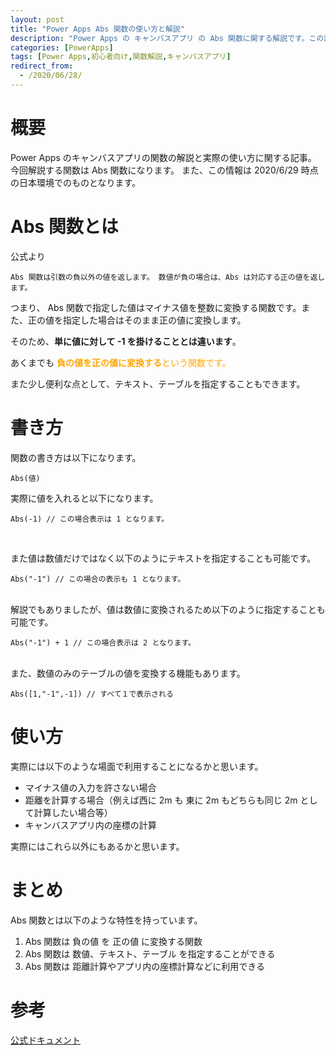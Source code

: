 ```yaml
---
layout: post
title: "Power Apps Abs 関数の使い方と解説"
description: "Power Apps の キャンバスアプリ の Abs 関数に関する解説です。この記事を読むことで Abs の使い方をマスターすることができます。"
categories: [PowerApps]
tags: [Power Apps,初心者向け,関数解説,キャンバスアプリ]
redirect_from:
  - /2020/06/28/
---
```


#  概要

Power Apps のキャンバスアプリの関数の解説と実際の使い方に関する記事。
今回解説する関数は Abs 関数になります。
また、この情報は 2020/6/29 時点の日本環境でのものとなります。

# Abs 関数とは

公式より
```
Abs 関数は引数の負以外の値を返します。 数値が負の場合は、Abs は対応する正の値を返します。
```

つまり、 Abs 関数で指定した値はマイナス値を整数に変換する関数です。また、正の値を指定した場合はそのまま正の値に変換します。

そのため、**単に値に対して -1 を掛けることとは違います**。

あくまでも<span style="color:orange"> **負の値を正の値に変換する**<span>という関数です。

また少し便利な点として、テキスト、テーブルを指定することもできます。

# 書き方
関数の書き方は以下になります。

```
Abs(値)
```

実際に値を入れると以下になります。

```
Abs(-1) // この場合表示は 1 となります。
```
<br/>

また値は数値だけではなく以下のようにテキストを指定することも可能です。

```
Abs("-1") // この場合の表示も 1 となります。
```

<br/>
解説でもありましたが、値は数値に変換されるため以下のように指定することも可能です。

```
Abs("-1") + 1 // この場合表示は 2 となります。
```


<br/>
また、数値のみのテーブルの値を変換する機能もあります。

```
Abs([1,"-1",-1]) // すべて１で表示される
```


# 使い方

実際には以下のような場面で利用することになるかと思います。

- マイナス値の入力を許さない場合
- 距離を計算する場合（例えば西に 2m も 東に 2m もどちらも同じ 2m として計算したい場合等）
- キャンバスアプリ内の座標の計算

実際にはこれら以外にもあるかと思います。

# まとめ

Abs 関数とは以下のような特性を持っています。

1. Abs 関数は 負の値 を 正の値 に変換する関数
2. Abs 関数は 数値、テキスト、テーブル を指定することができる
3. Abs 関数は 距離計算やアプリ内の座標計算などに利用できる



# 参考
[公式ドキュメント](https://docs.microsoft.com/ja-jp/powerapps/maker/canvas-apps/functions/function-numericals)
